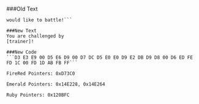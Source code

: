 ###Old Text
```[trainer] 
would like to battle!```

###New Text
You are challenged by 
[trainer]!

###New Code
```D3 E3 E9 00 D5 E6 D9 00 D7 DC D5 E0 E0 D9 E2 DB D9 D8 00 D6 ED FE FD 1C 00 FD 1D AB FB FF```

FireRed Pointers: 0xD73C0

Emerald Pointers: 0x14E228, 0x14E264

Ruby Pointers: 0x120BFC